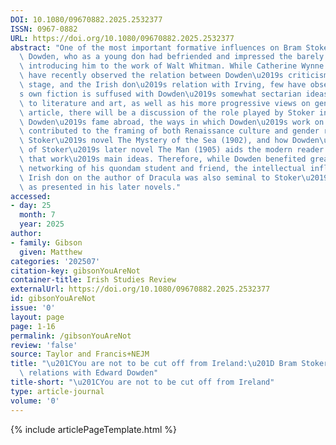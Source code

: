 ```yaml
---
DOI: 10.1080/09670882.2025.2532377
ISSN: 0967-0882
URL: https://doi.org/10.1080/09670882.2025.2532377
abstract: "One of the most important formative influences on Bram Stoker was Edward\
  \ Dowden, who as a young don had befriended and impressed the barely younger man,\
  \ introducing him to the work of Walt Whitman. While Catherine Wynne and Adam Putz\
  \ have recently observed the relation between Dowden\u2019s criticism of the Victorian\
  \ stage, and the Irish don\u2019s relation with Irving, few have observed how Stoker\u2019\
  s own fiction is suffused with Dowden\u2019s somewhat sectarian ideas in relation\
  \ to literature and art, as well as his more progressive views on gender. In this\
  \ article, there will be a discussion of the role played by Stoker in promoting\
  \ Dowden\u2019s fame abroad, the ways in which Dowden\u2019s work on Shakespeare\
  \ contributed to the framing of both Renaissance culture and gender relations in\
  \ Stoker\u2019s novel The Mystery of the Sea (1902), and how Dowden\u2019s own appreciation\
  \ of Stoker\u2019s later novel The Man (1905) aids the modern reader in navigating\
  \ that work\u2019s main ideas. Therefore, while Dowden benefited greatly from the\
  \ networking of his quondam student and friend, the intellectual influence of the\
  \ Irish don on the author of Dracula was also seminal to Stoker\u2019s worldview,\
  \ as presented in his later novels."
accessed:
- day: 25
  month: 7
  year: 2025
author:
- family: Gibson
  given: Matthew
categories: '202507'
citation-key: gibsonYouAreNot
container-title: Irish Studies Review
externalUrl: https://doi.org/10.1080/09670882.2025.2532377
id: gibsonYouAreNot
issue: '0'
layout: page
page: 1-16
permalink: /gibsonYouAreNot
review: 'false'
source: Taylor and Francis+NEJM
title: "\u201CYou are not to be cut off from Ireland:\u201D Bram Stoker\u2019s continuing\
  \ relations with Edward Dowden"
title-short: "\u201CYou are not to be cut off from Ireland"
type: article-journal
volume: '0'
---
```

{% include articlePageTemplate.html %}